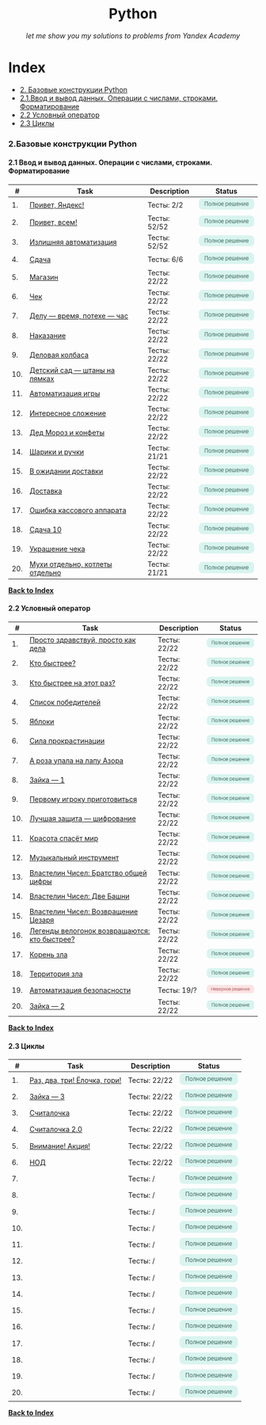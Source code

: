 <div align="center">
    <h1>Python</h1>
    <i>let me show you my solutions to problems from Yandex Academy</i>
</div>

# Index

* [2. Базовые конструкции Python](#2базовые-конструкции-python)
* [2.1.Ввод и вывод данных. Операции с числами, строками. Форматирование](#21-ввод-и-вывод-данных-операции-с-числами-строками-форматирование)
* [2.2 Условный оператор](#22-условный-оператор)
* [2.3 Циклы](#23-циклы)

### 2.Базовые конструкции Python
#### 2.1 Ввод и вывод данных. Операции с числами, строками. Форматирование
    
|#| Task | Description | Status |    
|---|---|---|---|
|1.| [Привет, Яндекс!](https://github.com/RusskikhAV/Python/blob/main/chapter_2/chapter_2_1/zadanie_1.py)| Тесты: 2/2 | <a href="https://new.contest.yandex.ru/41233/problem?id=149944/2022_10_11/GUYE2kn2hJ"><img src="./docs/img/solution.png"></a> |
|2.| [Привет, всем!](https://github.com/RusskikhAV/Python/blob/main/chapter_2/chapter_2_1/zadanie_2.py)| Тесты: 52/52 | <a href="https://new.contest.yandex.ru/41233/problem?id=149944/2022_10_11/NhiuaMYLQb"><img src="./docs/img/solution.png"></a>|
|3.| [Излишняя автоматизация](https://github.com/RusskikhAV/Python/blob/main/chapter_2/chapter_2_1/zadanie_3.py)| Тесты: 52/52 | <a href="https://new.contest.yandex.ru/41233/problem?id=149944/2022_10_11/fg1gvibnqE"><img src="./docs/img/solution.png"></a> |
|4.| [Сдача](https://github.com/RusskikhAV/Python/blob/main/chapter_2/chapter_2_1/zadanie_4.py)| Тесты: 6/6 | <a href="https://new.contest.yandex.ru/41233/problem?id=149944/2022_10_11/HBBuVDcyZi"><img src="./docs/img/solution.png"></a> |
|5.| [Магазин](https://github.com/RusskikhAV/Python/blob/main/chapter_2/chapter_2_1/zadanie_5.py)| Тесты: 22/22 | <a href="https://new.contest.yandex.ru/41233/problem?id=149944/2022_10_11/DhV2RidxW1"><img src="./docs/img/solution.png"></a> |
|6.| [Чек](https://github.com/RusskikhAV/Python/blob/main/chapter_2/chapter_2_1/zadanie_6.py)| Тесты: 22/22 | <a href="https://new.contest.yandex.ru/41233/problem?id=149944/2022_10_11/4rIMUQ1ZZQ"><img src="./docs/img/solution.png"></a> |
|7.| [Делу — время, потехе — час](https://github.com/RusskikhAV/Python/blob/main/chapter_2/chapter_2_1/zadanie_7.py)| Тесты: 22/22 | <a href="https://new.contest.yandex.ru/41233/problem?id=149944/2022_10_11/pmhKdCTXZJ"><img src="./docs/img/solution.png"></a> |
|8.| [Наказание](https://github.com/RusskikhAV/Python/blob/main/chapter_2/chapter_2_1/zadanie_8.py)| Тесты: 22/22 | <a href="https://new.contest.yandex.ru/41233/problem?id=149944/2022_10_11/nmNJWQauTP"><img src="./docs/img/solution.png"></a> |
|9.| [Деловая колбаса](https://github.com/RusskikhAV/Python/blob/main/chapter_2/chapter_2_1/zadanie_9.py)| Тесты: 22/22 | <a href="https://new.contest.yandex.ru/41233/problem?id=149944/2022_10_11/uGUohfghPJ"><img src="./docs/img/solution.png"></a> |
|10.| [Детский сад — штаны на лямках](https://github.com/RusskikhAV/Python/blob/main/chapter_2/chapter_2_1/zadanie_10.py)| Тесты: 22/22 | <a href="https://new.contest.yandex.ru/41233/problem?id=149944/2022_10_11/iEQ3yuirUx"><img src="./docs/img/solution.png"></a> |
|11.| [Автоматизация игры](https://github.com/RusskikhAV/Python/blob/main/chapter_2/chapter_2_1/zadanie_11.py)| Тесты: 22/22 | <a href="https://new.contest.yandex.ru/41233/problem?id=149944/2022_10_11/A8l7ygW6KL"><img src="./docs/img/solution.png" ></a> |
|12.| [Интересное сложение](https://github.com/RusskikhAV/Python/blob/main/chapter_2/chapter_2_1/zadanie_12.py)| Тесты: 22/22 | <a href="https://new.contest.yandex.ru/41233/problem?id=149944/2022_10_11/9RyTbOQjMP"><img src="./docs/img/solution.png"></a> |
|13.| [Дед Мороз и конфеты](https://github.com/RusskikhAV/Python/blob/main/chapter_2/chapter_2_1/zadanie_13.py)| Тесты: 22/22 | <a href="https://new.contest.yandex.ru/41233/problem?id=149944/2022_10_11/IUHp8TlSfb"><img src="./docs/img/solution.png"></a> |
|14.| [Шарики и ручки](https://github.com/RusskikhAV/Python/blob/main/chapter_2/chapter_2_1/zadanie_14.py)| Тесты: 21/21 | <a href="https://new.contest.yandex.ru/41233/problem?id=149944/2022_10_11/QmznK3Z1U8"><img src="./docs/img/solution.png"></a> |
|15.| [В ожидании доставки](https://github.com/RusskikhAV/Python/blob/main/chapter_2/chapter_2_1/zadanie_15.py)| Тесты: 22/22 | <a href="https://new.contest.yandex.ru/41233/problem?id=149944/2022_10_11/cpwScRzQ0S"><img src="./docs/img/solution.png"></a> |
|16.| [Доставка](https://github.com/RusskikhAV/Python/blob/main/chapter_2/chapter_2_1/zadanie_16.py)| Тесты: 22/22 | <a href="https://new.contest.yandex.ru/41233/problem?id=149944/2022_10_11/xsWquSmwYA"><img src="./docs/img/solution.png"></a> |
|17.| [Ошибка кассового аппарата](https://github.com/RusskikhAV/Python/blob/main/chapter_2/chapter_2_1/zadanie_17.py)| Тесты: 22/22 | <a href="https://new.contest.yandex.ru/41233/problem?id=149944/2022_10_11/Cr9gvZ73Ac"><img src="./docs/img/solution.png"></a> |
|18.| [Сдача 10](https://github.com/RusskikhAV/Python/blob/main/chapter_2/chapter_2_1/zadanie_18.py)| Тесты: 22/22 | <a href="https://new.contest.yandex.ru/41233/problem?id=149944/2022_10_11/10fs9x5R6C"><img src="./docs/img/solution.png"></a> |
|19.| [Украшение чека](https://github.com/RusskikhAV/Python/blob/main/chapter_2/chapter_2_1/zadanie_19.py)| Тесты: 22/22 | <a href="https://new.contest.yandex.ru/41233/problem?id=149944/2022_10_11/U5mhQZQkQh"><img src="./docs/img/solution.png"></a> |
|20.| [Мухи отдельно, котлеты отдельно](https://github.com/RusskikhAV/Python/blob/main/chapter_2/chapter_2_1/zadanie_20.py)| Тесты: 21/21 | <a href="https://new.contest.yandex.ru/41233/problem?id=149944/2022_10_13/Kh8Awf5qUi"><img src="./docs/img/solution.png"></a> |

**[Back to Index](#index)**

#### 2.2 Условный оператор
|#| Task | Description | Status |    
|---|---|---|---|
|1.| [Просто здравствуй, просто как дела](https://github.com/RusskikhAV/Python/blob/main/chapter_2/chapter_2_2/zadanie_1.py)| Тесты: 22/22 | <a href="https://new.contest.yandex.ru/41234/problem?id=149944/2022_10_12/ZP5AL2TjmP"><img src="./docs/img/solution.png"></a> |
|2.| [Кто быстрее?](https://github.com/RusskikhAV/Python/blob/main/chapter_2/chapter_2_2/zadanie_2.py)| Тесты: 22/22 | <a href="https://new.contest.yandex.ru/41234/problem?id=149944/2022_10_12/QqmyoQXnbi"><img src="./docs/img/solution.png"></a> |
|3.| [Кто быстрее на этот раз?](https://github.com/RusskikhAV/Python/blob/main/chapter_2/chapter_2_2/zadanie_3.py)| Тесты: 22/22 | <a href="https://new.contest.yandex.ru/41234/problem?id=149944/2022_10_12/A0SckMR7Fl"><img src="./docs/img/solution.png"></a> |
|4.| [Список победителей](https://github.com/RusskikhAV/Python/blob/main/chapter_2/chapter_2_2/zadanie_4.py)| Тесты: 22/22 | <a href="https://new.contest.yandex.ru/41234/problem?id=149944/2022_10_12/zai536kBZM"><img src="./docs/img/solution.png"></a> |
|5.| [Яблоки](https://github.com/RusskikhAV/Python/blob/main/chapter_2/chapter_2_2/zadanie_5.py)| Тесты: 22/22 | <a href="https://new.contest.yandex.ru/41234/problem?id=149944/2022_10_12/N16SQhB7I5"><img src="./docs/img/solution.png"></a> |
|6.| [Сила прокрастинации](https://github.com/RusskikhAV/Python/blob/main/chapter_2/chapter_2_2/zadanie_6.py)| Тесты: 22/22 | <a href="https://new.contest.yandex.ru/41234/problem?id=149944/2022_10_12/EAxwf5ePS0"><img src="./docs/img/solution.png"></a> |
|7.| [А роза упала на лапу Азора](https://github.com/RusskikhAV/Python/blob/main/chapter_2/chapter_2_2/zadanie_7.py)| Тесты: 22/22 | <a href="https://new.contest.yandex.ru/41234/problem?id=149944/2022_10_12/B7mGxr1sfI"><img src="./docs/img/solution.png"></a> |
|8.| [Зайка — 1](https://github.com/RusskikhAV/Python/blob/main/chapter_2/chapter_2_2/zadanie_8.py)| Тесты: 22/22 | <a href="https://new.contest.yandex.ru/41234/problem?id=149944/2022_10_12/rcs4G2h1gr"><img src="./docs/img/solution.png"></a> |
|9.| [Первому игроку приготовиться](https://github.com/RusskikhAV/Python/blob/main/chapter_2/chapter_2_2/zadanie_9.py)| Тесты: 22/22 | <a href="https://new.contest.yandex.ru/41234/problem?id=149944/2022_10_12/QlbiLdojwP"><img src="./docs/img/solution.png"></a> |
|10.| [Лучшая защита — шифрование](https://github.com/RusskikhAV/Python/blob/main/chapter_2/chapter_2_2/zadanie_10.py)| Тесты: 22/22 | <a href="https://new.contest.yandex.ru/41234/problem?id=149944/2022_10_12/3QAUeGXx5F"><img src="./docs/img/solution.png"></a> |
|11.| [Красота спасёт мир](https://github.com/RusskikhAV/Python/blob/main/chapter_2/chapter_2_2/zadanie_11.py)| Тесты: 22/22 | <a href="https://new.contest.yandex.ru/41234/problem?id=149944/2022_10_12/PyEGwcX6zO"><img src="./docs/img/solution.png"></a> |
|12.| [Музыкальный инструмент](https://github.com/RusskikhAV/Python/blob/main/chapter_2/chapter_2_2/zadanie_12.py)| Тесты: 22/22 | <a href="https://new.contest.yandex.ru/41234/problem?id=149944/2022_10_12/eWUZpmaeOr"><img src="./docs/img/solution.png"></a> |
|13.| [Властелин Чисел: Братство общей цифры](https://github.com/RusskikhAV/Python/blob/main/chapter_2/chapter_2_2/zadanie_13.py)| Тесты: 22/22 | <a href="https://new.contest.yandex.ru/41234/problem?id=149944/2022_10_12/KtQaUtVqTY"><img src="./docs/img/solution.png"></a> |
|14.| [Властелин Чисел: Две Башни](https://github.com/RusskikhAV/Python/blob/main/chapter_2/chapter_2_2/zadanie_14.py)| Тесты: 22/22 | <a href="https://new.contest.yandex.ru/41234/problem?id=149944/2022_10_12/gfPvJGE4si"><img src="./docs/img/solution.png"></a> |
|15.| [Властелин Чисел: Возвращение Цезаря](https://github.com/RusskikhAV/Python/blob/main/chapter_2/chapter_2_2/zadanie_15.py)| Тесты: 22/22 | <a href="https://new.contest.yandex.ru/41234/problem?id=149944/2022_10_12/uZilCvBkHW"><img src="./docs/img/solution.png"></a> |
|16.| [Легенды велогонок возвращаются: кто быстрее?](https://github.com/RusskikhAV/Python/blob/main/chapter_2/chapter_2_2/zadanie_16.py)| Тесты: 22/22 | <a href="https://new.contest.yandex.ru/41234/problem?id=149944/2022_10_12/YgmbeuRvZE"><img src="./docs/img/solution.png"></a> |
|17.| [Корень зла](https://github.com/RusskikhAV/Python/blob/main/chapter_2/chapter_2_2/zadanie_17.py)| Тесты: 22/22 | <a href="https://new.contest.yandex.ru/41234/problem?id=149944/2022_10_12/LLMjyEnXmM"><img src="./docs/img/solution.png"></a> |
|18.| [Территория зла](https://github.com/RusskikhAV/Python/blob/main/chapter_2/chapter_2_2/zadanie_18.py)| Тесты: 22/22 | <a href="https://new.contest.yandex.ru/41234/problem?id=149944/2022_10_12/GztbrFFU9Y"><img src="./docs/img/solution.png"></a> |
|19.| [Автоматизация безопасности](https://github.com/RusskikhAV/Python/blob/main/chapter_2/chapter_2_2/zadanie_19.py)| Тесты: 19/? | <a href="https://new.contest.yandex.ru/41234/problem?id=149944/2022_10_12/ZHMJWMoxqb"><img src="./docs/img/not_solved.png"></a> |
|20.| [Зайка — 2](https://github.com/RusskikhAV/Python/blob/main/chapter_2/chapter_2_2/zadanie_20.py)| Тесты: 22/22 | <a href="https://new.contest.yandex.ru/41234/problem?id=149944/2022_10_12/HMLE76pVx9"><img src="./docs/img/solution.png"></a> |
   
**[Back to Index](#index)**

#### 2.3 Циклы 
|#| Task | Description | Status |    
|---|---|---|---|
|1.| [Раз, два, три! Ёлочка, гори!](https://github.com/RusskikhAV/Python/blob/main/chapter_2/chapter_2_3/zadanie_1.py)| Тесты: 22/22 | <a href="https://new.contest.yandex.ru/41235/problem?id=149944/2022_10_12/vl2deZQB9A"><img src="./docs/img/solution.png"></a> |
|2.| [Зайка — 3](https://github.com/RusskikhAV/Python/blob/main/chapter_2/chapter_2_3/zadanie_2.py)| Тесты: 22/22 | <a href="https://new.contest.yandex.ru/41235/problem?id=149944/2022_10_12/xpY9e3VkFd"><img src="./docs/img/solution.png"></a> |
|3.| [Считалочка](https://github.com/RusskikhAV/Python/blob/main/chapter_2/chapter_2_3/zadanie_3.py)| Тесты: 22/22 | <a href="https://new.contest.yandex.ru/41235/problem?id=149944/2022_10_12/2bznxk84IW"><img src="./docs/img/solution.png"></a> |
|4.| [Считалочка 2.0](https://github.com/RusskikhAV/Python/blob/main/chapter_2/chapter_2_3/zadanie_4.py)| Тесты: 22/22 | <a href="https://new.contest.yandex.ru/41235/problem?id=149944/2022_10_12/XfuKOqDXia"><img src="./docs/img/solution.png"></a> |
|5.| [Внимание! Акция!](https://github.com/RusskikhAV/Python/blob/main/chapter_2/chapter_2_3/zadanie_5.py)| Тесты: 22/22 | <a href="https://new.contest.yandex.ru/41235/problem?id=149944/2022_10_12/mJzqyKJd6Y"><img src="./docs/img/solution.png"></a> |
|6.| [НОД](https://github.com/RusskikhAV/Python/blob/main/chapter_2/chapter_2_3/zadanie_6.py)| Тесты: 22/22 | <a href="https://new.contest.yandex.ru/41235/problem?id=149944/2022_10_12/sDCnitRCxN"><img src="./docs/img/solution.png"></a> |
|7.| [](https://github.com/RusskikhAV/Python/blob/main/chapter_2/chapter_2_3/zadanie_7.py)| Тесты: / | <a href=""><img src="./docs/img/solution.png"></a> |
|8.| [](https://github.com/RusskikhAV/Python/blob/main/chapter_2/chapter_2_3/zadanie_8.py)| Тесты: / | <a href=""><img src="./docs/img/solution.png"></a> |
|9.| [](https://github.com/RusskikhAV/Python/blob/main/chapter_2/chapter_2_3/zadanie_9.py)| Тесты: / | <a href=""><img src="./docs/img/solution.png"></a> |
|10.| [](https://github.com/RusskikhAV/Python/blob/main/chapter_2/chapter_2_3/zadanie_10.py)| Тесты: / | <a href=""><img src="./docs/img/solution.png"></a> |
|11.| [](https://github.com/RusskikhAV/Python/blob/main/chapter_2/chapter_2_3/zadanie_11.py)| Тесты: / | <a href=""><img src="./docs/img/solution.png"></a> |
|12.| [](https://github.com/RusskikhAV/Python/blob/main/chapter_2/chapter_2_3/zadanie_12.py)| Тесты: / | <a href=""><img src="./docs/img/solution.png"></a> |
|13.| [](https://github.com/RusskikhAV/Python/blob/main/chapter_2/chapter_2_3/zadanie_13.py)| Тесты: / | <a href=""><img src="./docs/img/solution.png"></a> |
|14.| [](https://github.com/RusskikhAV/Python/blob/main/chapter_2/chapter_2_3/zadanie_14.py)| Тесты: / | <a href=""><img src="./docs/img/solution.png"></a> |
|15.| [](https://github.com/RusskikhAV/Python/blob/main/chapter_2/chapter_2_3/zadanie_15.py)| Тесты: / | <a href=""><img src="./docs/img/solution.png"></a> |
|16.| [](https://github.com/RusskikhAV/Python/blob/main/chapter_2/chapter_2_3/zadanie_16.py)| Тесты: / | <a href=""><img src="./docs/img/solution.png"></a> |
|17.| [](https://github.com/RusskikhAV/Python/blob/main/chapter_2/chapter_2_3/zadanie_17.py)| Тесты: / | <a href=""><img src="./docs/img/solution.png"></a> |
|18.| [](https://github.com/RusskikhAV/Python/blob/main/chapter_2/chapter_2_3/zadanie_18.py)| Тесты: / | <a href=""><img src="./docs/img/solution.png"></a> |
|19.| [](https://github.com/RusskikhAV/Python/blob/main/chapter_2/chapter_2_3/zadanie_19.py)| Тесты: / | <a href=""><img src="./docs/img/solution.png"></a> |
|20.| [](https://github.com/RusskikhAV/Python/blob/main/chapter_2/chapter_2_3/zadanie_20.py)| Тесты: / | <a href=""><img src="./docs/img/solution.png"></a> |

**[Back to Index](#index)**
